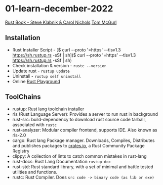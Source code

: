 # 01-learn-december-2022
[Rust Book - Steve Klabnik & Carol Nichols](https://doc.rust-lang.org/book/title-page.html)
[Tom McGurl](https://www.youtube.com/@TomMcGurl)

## Installation
- Rust Installer Script - [$ curl --proto '=https' --tlsv1.3 https://sh.rustup.rs -sSf | sh]($ curl --proto '=https' --tlsv1.3 https://sh.rustup.rs -sSf | sh) 
- Check installation & version - `rustc --version`
- Update rust - `rustup update`
- Uninstall - `rustup self uninstall`
- Online [Rust Playground](https://play.rust-lang.org/)

## ToolChains
- rustup: Rust lang toolchain installer
- rls (Rust Language Server): Provides a server to run rust in background
- rust-src: build-dependency to download rust source code tarball, associated with `rustc`
- rust-analyzer: Modular compiler frontend, supports IDE. Also known as rls-2.0
- cargo: Rust lang Package manager. Downloads, Compiles, Distributes and publishes packages to [crates.io](https://crates.io/), a Rust Community Package Registry
- clippy: A collection of lints to catch common mistakes in rust-lang
- rust-docs: Rust Lang Documentation `rustup doc`
- rust-std: Rust standard library, with a set of minimal and battle tested utilities and functions.
- rustc: Rust Compiler. Does `src code -> binary code (as lib or exe)`
